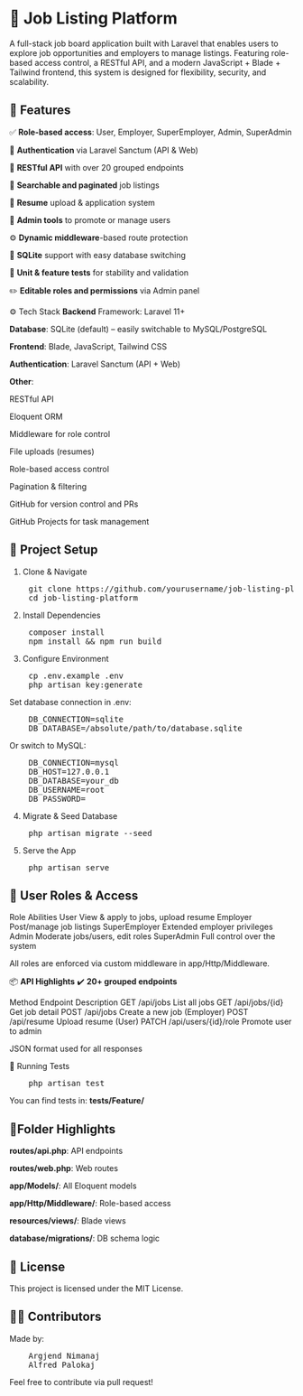 # 💼 Job Listing Platform

A full-stack job board application built with Laravel that enables users to explore job opportunities and employers to manage listings. Featuring role-based access control, a RESTful API, and a modern JavaScript + Blade + Tailwind frontend, this system is designed for flexibility, security, and scalability.

## 🚀 Features

✅ **Role-based access**: User, Employer, SuperEmployer, Admin, SuperAdmin

🔐 **Authentication** via Laravel Sanctum (API & Web)

🧩 **RESTful API** with over 20 grouped endpoints

🧭 **Searchable and paginated** job listings

📄 **Resume** upload & application system

👥 **Admin tools** to promote or manage users

⚙️ **Dynamic middleware**-based route protection

🧱 **SQLite** support with easy database switching

🧪 **Unit & feature tests** for stability and validation

✏️ **Editable roles and permissions** via Admin panel

⚙️ Tech Stack
**Backend** Framework: Laravel 11+

**Database**: SQLite (default) – easily switchable to MySQL/PostgreSQL

**Frontend**: Blade, JavaScript, Tailwind CSS

**Authentication**: Laravel Sanctum (API + Web)

**Other**:

RESTful API

Eloquent ORM

Middleware for role control

File uploads (resumes)

Role-based access control

Pagination & filtering

GitHub for version control and PRs

GitHub Projects for task management

## 📁 Project Setup
 1. Clone & Navigate 
<pre>
    git clone https://github.com/yourusername/job-listing-platform.git 
    cd job-listing-platform
</pre>
2. Install Dependencies
<pre>
    composer install
    npm install && npm run build
</pre>
3. Configure Environment
<pre>
    cp .env.example .env
    php artisan key:generate
</pre>

Set database connection in .env:
<pre>
    DB_CONNECTION=sqlite
    DB_DATABASE=/absolute/path/to/database.sqlite
</pre>

Or switch to MySQL:
<pre>
    DB_CONNECTION=mysql
    DB_HOST=127.0.0.1
    DB_DATABASE=your_db
    DB_USERNAME=root
    DB_PASSWORD=
</pre>

4. Migrate & Seed Database
<pre>
    php artisan migrate --seed
</pre>
5. Serve the App
<pre>
    php artisan serve
</pre>

## 👤 User Roles & Access
Role	            Abilities
User	            View & apply to jobs, upload resume
Employer	        Post/manage job listings
SuperEmployer	    Extended employer privileges
Admin	            Moderate jobs/users, edit roles
SuperAdmin	        Full control over the system

All roles are enforced via custom middleware in app/Http/Middleware.

📦 **API Highlights**
✔️ **20+ grouped endpoints**

Method	Endpoint	        Description
GET	/api/jobs	            List all jobs
GET	/api/jobs/{id}	        Get job detail
POST /api/jobs	            Create a new job (Employer)
POST /api/resume	        Upload resume (User)
PATCH /api/users/{id}/role	Promote user to admin

JSON format used for all responses

🧪 Running Tests
<pre>
    php artisan test
</pre>
You can find tests in:
**tests/Feature/**

## 📘Folder Highlights
**routes/api.php**: API endpoints

**routes/web.php**: Web routes

**app/Models/**: All Eloquent models

**app/Http/Middleware/**: Role-based access

**resources/views/**: Blade views

**database/migrations/**: DB schema logic

## 📝 License
This project is licensed under the MIT License.

## 👨‍💻 Contributors
Made by:
<pre>
    Argjend Nimanaj
    Alfred Palokaj
</pre>
    
Feel free to contribute via pull request!

